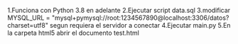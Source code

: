 1.Funciona con Python 3.8 en adelante
2.Ejecutar script data.sql
3.modificar MYSQL_URL = "mysql+pymysql://root:1234567890@localhost:3306/datos?charset=utf8" segun requiera el servidor a conectar
4.Ejecutar main.py
5.En la carpeta html5 abrir el documento test.html
